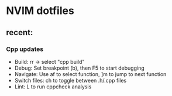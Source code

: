# NVIM dotfiles

## recent: 

### Cpp updates 
  - Build: <leader>rr → select "cpp build"
  - Debug: Set breakpoint (<leader>b), then F5 to start debugging
  - Navigate: Use af to select function, ]m to jump to next function
  - Switch files: <leader>ch to toggle between .h/.cpp files
  - Lint: <leader>L to run cppcheck analysis

